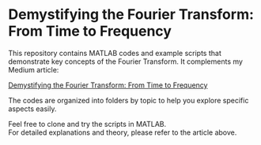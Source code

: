 # Demystifying the Fourier Transform: From Time to Frequency

This repository contains MATLAB codes and example scripts that demonstrate key concepts of the Fourier Transform. It complements my Medium article:

[Demystifying the Fourier Transform: From Time to Frequency](https://medium.com/@RaghavKrishna25/demystifying-the-fourier-transform-from-time-to-frequency-dba82f371466)

The codes are organized into folders by topic to help you explore specific aspects easily.

Feel free to clone and try the scripts in MATLAB.  
For detailed explanations and theory, please refer to the article above.
